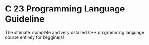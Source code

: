 # C 23 Programming Language Guideline
 The ultimate, complete and very detailed C++ programming language course entirely for begginers!
